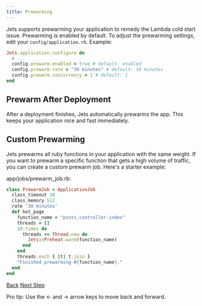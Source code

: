 ```yaml
---
title: Prewarming
---
```


Jets supports prewarming your application to remedy the Lambda cold start issue.  Prewarming is enabled by default.  To adjust the prewarming settings, edit your `config/application.rb`. Example:

```ruby
Jets.application.configure do
  # ...
  config.prewarm.enabled = true # default: enabled
  config.prewarm.rate = "30 minutes" # default: 30 minutes
  config.prewarm.concurrency = 1 # default: 1
end
```

## Prewarm After Deployment

After a deployment finishes, Jets automatically prewarms the app.  This keeps your application nice and fast immediately.

## Custom Prewarming

Jets prewarms all ruby functions in your application with the same weight. If you want to prewarm a specific function that gets a high volume of traffic, you can create a custom prewarm job.  Here's a starter example:

app/jobs/prewarm_job.rb:

```ruby
class PrewarmJob < ApplicationJob
  class_timeout 30
  class_memory 512
  rate '30 minutes'
  def hot_page
    function_name = "posts_controller-index"
    threads = []
    10.times do
      threads << Thread.new do
        Jets::Preheat.warm(function_name)
      end
    end
    threads.each { |t| t.join }
    "Finished prewarming #{function_name}."
  end
end
```

<a id="prev" class="btn btn-basic" href="{% link _docs/function-properties.md %}">Back</a>
<a id="next" class="btn btn-primary" href="{% link _docs/env-files.md %}">Next Step</a>
<p class="keyboard-tip">Pro tip: Use the <- and -> arrow keys to move back and forward.</p>
